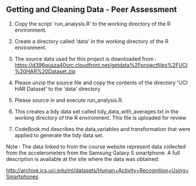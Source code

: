 ## Getting and Cleaning Data - Peer Assessment

1. Copy the script 'run_analysis.R' to the working directory of the R environment.

2. Create a directory called 'data' in the working directory of the R environment.

3. The source data used for this project is downloaded from  :
   https://d396qusza40orc.cloudfront.net/getdata%2Fprojectfiles%2FUCI%20HAR%20Dataset.zip 

4. Please unzip the source file and copy the contents of the directory 'UCI HAR Dataset' to the 'data' directory 

5. Please source in and execute run_analysis.R.

6. This creates a tidy data set called tidy_data_with_averages.txt in the working directory of the R environment. This file is uploaded for review

7. CodeBook.md describes the data,variables and transformation that were applied to generate the tidy data set.

Note :
The data linked to from the course website represent data collected from the accelerometers from the Samsung Galaxy S smartphone. A full description is available at the site where the data was obtained:

http://archive.ics.uci.edu/ml/datasets/Human+Activity+Recognition+Using+Smartphones


